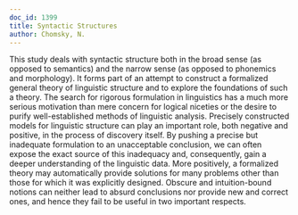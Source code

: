 ```yaml
---
doc_id: 1399
title: Syntactic Structures
author: Chomsky, N.
---
```


This study deals with syntactic structure both in the broad sense
(as opposed to semantics) and the narrow sense (as opposed to
phonemics and morphology).  It forms part of an attempt to construct
a formalized general theory of linguistic structure and to
explore the foundations of such a theory.  The search for rigorous
formulation in linguistics has a much more serious motivation than
mere concern for logical niceties or the desire to purify well-established
methods of linguistic analysis.  Precisely constructed models
for linguistic structure can play an important role, both negative
and positive, in the process of discovery itself.  By pushing a precise
but inadequate formulation to an unacceptable conclusion, we can
often expose the exact source of this inadequacy and, consequently,
gain a deeper understanding of the linguistic data.  More positively,
a formalized theory may automatically provide solutions for many
problems other than those for which it was explicitly designed.
Obscure and intuition-bound notions can neither lead to absurd
conclusions nor provide new and correct ones, and hence they fail to
be useful in two important respects.